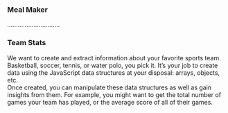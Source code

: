 <h3>Meal Maker</h3>
..............................

<h3>Team Stats</h3>
<p>We want to create and extract information about your favorite sports team. Basketball, soccer, tennis, or water polo, you pick it. It’s your job to create data using the JavaScript data structures at your disposal: arrays, objects, etc.</br>
Once created, you can manipulate these data structures as well as gain insights from them. For example, you might want to get the total number of games your team has played, or the average score of all of their games.</p>